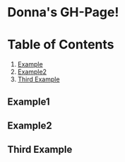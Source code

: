 # Donna's GH-Page!


# Table of Contents
1. [Example](#example)
2. [Example2](#example2)
3. [Third Example](#third-example)

## Example1
## Example2
## Third Example
